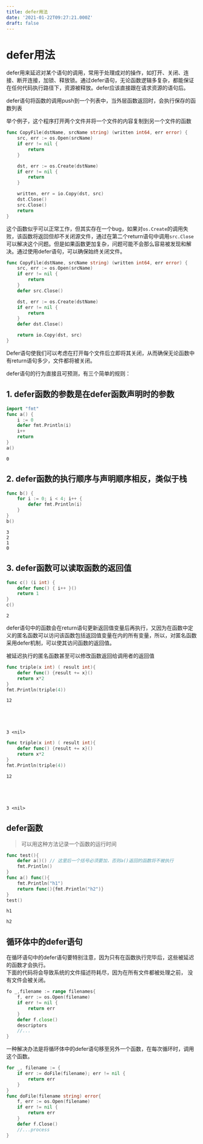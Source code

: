 ```yaml
---
title: defer用法
date: '2021-01-22T09:27:21.000Z'
draft: false
---
```


# defer用法

defer用来延迟对某个语句的调用，常用于处理成对的操作，如打开、关闭、连接、断开连接，加锁、释放锁。通过defer语句，无论函数逻辑多复杂，都能保证在任何代码执行路径下，资源被释放。defer应该直接跟在请求资源的语句后。

defer语句将函数的调用push到一个列表中，当外层函数返回时，会执行保存的函数列表

举个例子，这个程序打开两个文件并将一个文件的内容复制到另一个文件的函数

```go
func CopyFile(dstName, srcName string) (written int64, err error) {
    src, err := os.Open(srcName)
    if err != nil {
        return
    }

    dst, err := os.Create(dstName)
    if err != nil {
        return
    }

    written, err = io.Copy(dst, src)
    dst.Close()
    src.Close()
    return
}
```

这个函数似乎可以正常工作，但其实存在一个bug，如果对`os.Create`的调用失败，该函数将返回但却不关闭源文件，通过在第二个return语句中调用`src.Close`可以解决这个问题。但是如果函数更加复杂，问题可能不会那么容易被发现和解决。通过使用defer语句，可以确保始终关闭文件。

```go
func CopyFile(dstName, srcName string) (written int64, err error) {
    src, err := os.Open(srcName)
    if err != nil {
        return
    }
    defer src.Close()

    dst, err := os.Create(dstName)
    if err != nil {
        return
    }
    defer dst.Close()

    return io.Copy(dst, src)
}
```

Defer语句使我们可以考虑在打开每个文件后立即将其关闭，从而确保无论函数中有return语句多少，文件都将被关闭。

defer语句的行为直接且可预测，有三个简单的规则：

## 1. defer函数的参数是在defer函数声明时的参数

```go
import "fmt"
func a() {
    i := 0
    defer fmt.Println(i)
    i++
    return
}
a()
```

```text
0
```

## 2. defer函数的执行顺序与声明顺序相反，类似于栈

```go
func b() {
    for i := 0; i < 4; i++ {
        defer fmt.Println(i)
    }
}
b()
```

```text
3
2
1
0
```

## 3. defer函数可以读取函数的返回值

```go
func c() (i int) {
    defer func() { i++ }()
    return 1
}
c()
```

```text
2
```

defer语句中的函数会在return语句更新返回值变量后再执行，又因为在函数中定义的匿名函数可以访问该函数包括返回值变量在内的所有变量，所以，对匿名函数采用defer机制，可以使其访问函数的返回值。

被延迟执行的匿名函数甚至可以修改函数返回给调用者的返回值

```go
func triple(x int) ( result int){
    defer func() {result += x}()
    return x*2
}
fmt.Println(triple(4))
```

```text
12





3 <nil>
```

```go
func triple(x int) ( result int){
    defer func() {result += x}()
    return x*2
}
fmt.Println(triple(4))
```

```text
12





3 <nil>
```

## defer函数

> 可以用这种方法记录一个函数的运行时间

```go
func test(){
    defer a()() // 这里后一个括号必须要加，否则a()返回的函数将不被执行
    fmt.Println()
}
func a() func(){
    fmt.Println("h1")
    return func(){fmt.Println("h2")}
}
test()
```

```text
h1

h2
```

## 循环体中的defer语句

在循环语句中的defer语句要特别注意，因为只有在函数执行完毕后，这些被延迟的函数才会执行。  
下面的代码将会导致系统的文件描述符耗尽，因为在所有文件都被处理之前， 没有文件会被关闭。

```go
fo _,filename := range filenames{
    f, err := os.Open(filename)
    if err != nil {
        return err
    }
    defer f.close()
    descriptors
    //...
}
```

一种解决办法是将循环体中的defer语句移至另外一个函数，在每次循环时，调用这个函数。

```go
for _, filename := {
    if err := doFile(filename); err != nil {
        return err
    }
}
func doFile(filename string) error{
    f, err := os.Open(filename)
    if err != nil {
        return err
    }
    defer f.Close()
    //...process
}
```

```go

```


